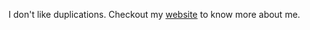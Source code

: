 I don't like duplications. Checkout my [website](https://joao-mbn.github.io/) to know more about me.
